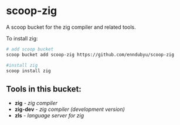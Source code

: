 # scoop-zig

A scoop bucket for the zig compiler and related tools.

To install zig:

```sh
# add scoop bucket
scoop bucket add scoop-zig https://github.com/enndubyu/scoop-zig

#install zig
scoop install zig
```

## Tools in this bucket:
- **zig** - *zig compiler* 
- **zig-dev** - *zig compiler (development version)*
- **zls** - *language server for zig*
